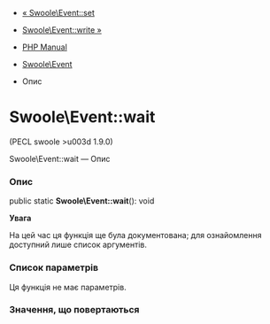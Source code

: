 - [« Swoole\Event::set](swoole-event.set.md)
- [Swoole\Event::write »](swoole-event.write.md)

- [PHP Manual](index.md)
- [Swoole\Event](class.swoole-event.md)
- Опис

# Swoole\Event::wait

(PECL swoole \>u003d 1.9.0)

Swoole\Event::wait — Опис

### Опис

public static **Swoole\Event::wait**(): void

**Увага**

На цей час ця функція ще була документована; для
ознайомлення доступний лише список аргументів.

### Список параметрів

Ця функція не має параметрів.

### Значення, що повертаються
